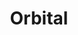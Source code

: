 ---
title: "Orbital"
summary: "Techno outfit founded in the late 80s by the brothers Paul and Phil Hartnoll."
image: "orbital.jpg"
---